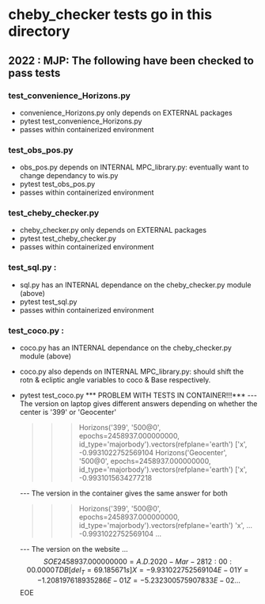 # cheby_checker tests go in this directory

## 2022 : MJP: The following have been checked to pass tests 

### test_convenience_Horizons.py
 - convenience_Horizons.py only depends on EXTERNAL packages
 - pytest test_convenience_Horizons.py
 - passes within containerized environment 

### test_obs_pos.py
 - obs_pos.py depends on INTERNAL MPC_library.py: eventually want to change dependancy to wis.py
 - pytest test_obs_pos.py
 - passes within containerized environment

### test_cheby_checker.py
 - cheby_checker.py only depends on EXTERNAL packages
 - pytest test_cheby_checker.py
 - passes within containerized environment

### test_sql.py :
- sql.py has an INTERNAL dependance on the cheby_checker.py module (above)
- pytest test_sql.py
- passes within containerized environment

### test_coco.py :
- coco.py has an INTERNAL dependance on the cheby_checker.py module (above)
- coco.py also depends on INTERNAL MPC_library.py: should shift the rotn & ecliptic angle variables to coco & Base respectively.
- pytest test_coco.py
*** PROBLEM WITH TESTS IN CONTAINER!!!***
   ---  The version on laptop gives different answers depending on whether the center is '399' or 'Geocenter'
   >>> Horizons('399', '500@0', epochs=2458937.000000000, id_type='majorbody').vectors(refplane='earth')
            ['x',
            -0.9931022752569104 
   >>> Horizons('Geocenter', '500@0', epochs=2458937.000000000, id_type='majorbody').vectors(refplane='earth')
            ['x',
            -0.9931015634277218 

   --- The version in the container gives the same answer for both
   >>> Horizons('399', '500@0', epochs=2458937.000000000, id_type='majorbody').vectors(refplane='earth')
            'x', ...
            -0.9931022752569104 ...

   --- The version on the website ...
        $$SOE
        2458937.000000000 = A.D. 2020-Mar-28 12:00:00.0000 TDB [del_T=     69.185671 s]
        X =-9.931022752569104E-01 Y =-1.208197618935286E-01 Z =-5.232300575907833E-02
        ...
        $$EOE

